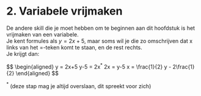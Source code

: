 # 2. Variabele vrijmaken
De andere skill die je moet hebben om te beginnen aan dit hoofdstuk is het vrijmaken van een variabele.  
Je kent formules als $y = 2x+5$, maar soms wil je die zo omschrijven dat x links van het =-teken komt te staan, en de rest rechts.  
Je krijgt dan:

$$
\begin{aligned}
y = 2x+5
y-5 = 2x$^*$
2x = y-5 
x = \frac{1}{2} y - 2\frac{1}{2}
\end{aligned}
$$

$^*$ (deze stap mag je altijd overslaan, dit spreekt voor zich)
